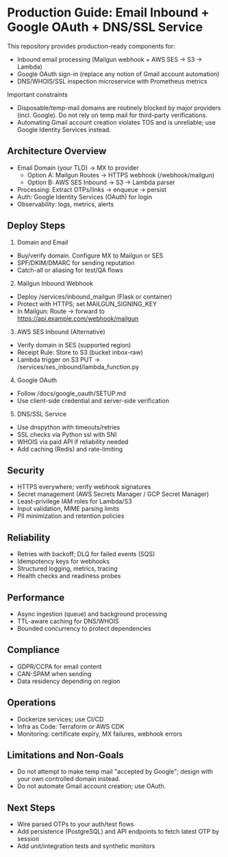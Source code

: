# Production Guide: Email Inbound + Google OAuth + DNS/SSL Service

This repository provides production-ready components for:
- Inbound email processing (Mailgun webhook + AWS SES → S3 → Lambda)
- Google OAuth sign-in (replace any notion of Gmail account automation)
- DNS/WHOIS/SSL inspection microservice with Prometheus metrics

Important constraints
- Disposable/temp-mail domains are routinely blocked by major providers (incl. Google). Do not rely on temp mail for third-party verifications.
- Automating Gmail account creation violates TOS and is unreliable; use Google Identity Services instead.

## Architecture Overview
- Email Domain (your TLD) → MX to provider
  - Option A: Mailgun Routes → HTTPS webhook (/webhook/mailgun)
  - Option B: AWS SES Inbound → S3 → Lambda parser
- Processing: Extract OTPs/links → enqueue → persist
- Auth: Google Identity Services (OAuth) for login
- Observability: logs, metrics, alerts

## Deploy Steps
1) Domain and Email
- Buy/verify domain. Configure MX to Mailgun or SES
- SPF/DKIM/DMARC for sending reputation
- Catch-all or aliasing for test/QA flows

2) Mailgun Inbound Webhook
- Deploy /services/inbound_mailgun (Flask or container)
- Protect with HTTPS; set MAILGUN_SIGNING_KEY
- In Mailgun: Route → forward to https://api.example.com/webhook/mailgun

3) AWS SES Inbound (Alternative)
- Verify domain in SES (supported region)
- Receipt Rule: Store to S3 (bucket inbox-raw)
- Lambda trigger on S3 PUT → /services/ses_inbound/lambda_function.py

4) Google OAuth
- Follow /docs/google_oauth/SETUP.md
- Use client-side credential and server-side verification

5) DNS/SSL Service
- Use dnspython with timeouts/retries
- SSL checks via Python ssl with SNI
- WHOIS via paid API if reliability needed
- Add caching (Redis) and rate-limiting

## Security
- HTTPS everywhere; verify webhook signatures
- Secret management (AWS Secrets Manager / GCP Secret Manager)
- Least-privilege IAM roles for Lambda/S3
- Input validation, MIME parsing limits
- PII minimization and retention policies

## Reliability
- Retries with backoff; DLQ for failed events (SQS)
- Idempotency keys for webhooks
- Structured logging, metrics, tracing
- Health checks and readiness probes

## Performance
- Async ingestion (queue) and background processing
- TTL-aware caching for DNS/WHOIS
- Bounded concurrency to protect dependencies

## Compliance
- GDPR/CCPA for email content
- CAN-SPAM when sending
- Data residency depending on region

## Operations
- Dockerize services; use CI/CD
- Infra as Code: Terraform or AWS CDK
- Monitoring: certificate expiry, MX failures, webhook errors

## Limitations and Non-Goals
- Do not attempt to make temp mail "accepted by Google"; design with your own controlled domain instead.
- Do not automate Gmail account creation; use OAuth.

## Next Steps
- Wire parsed OTPs to your auth/test flows
- Add persistence (PostgreSQL) and API endpoints to fetch latest OTP by session
- Add unit/integration tests and synthetic monitors